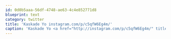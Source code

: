 ```yaml
---
id: 0d0b5aaa-56df-4748-ae63-4c4e852771d8
blueprint: text
category: twitter
title: 'Kaskade Yo instagram.com/p/c5qfW6Eg4m/'
caption: 'Kaskade Yo <a href="http://instagram.com/p/c5qfW6Eg4m/" title="http://instagram.com/p/c5qfW6Eg4m/" class="link link_untco">instagram.com/p/c5qfW6Eg4m/</a>'
---
```

